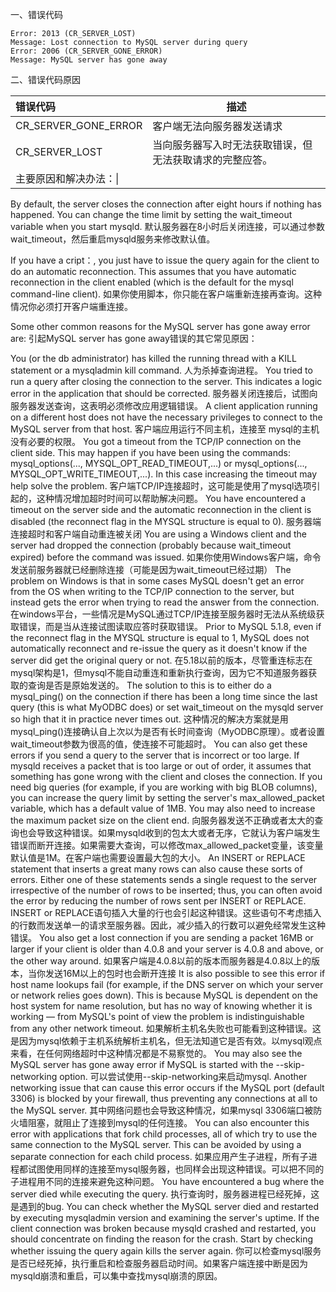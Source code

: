 一、错误代码

```
Error: 2013 (CR_SERVER_LOST)
Message: Lost connection to MySQL server during query
Error: 2006 (CR_SERVER_GONE_ERROR)
Message: MySQL server has gone away
```

二、错误代码原因

| 错误代码               | 描述                                                     |
| :--------------------- | -------------------------------------------------------- |
| CR_SERVER_GONE_ERROR   | 客户端无法向服务器发送请求                               |
| CR_SERVER_LOST         | 当向服务器写入时无法获取错误，但无法获取请求的完整应答。 |
| 主要原因和解决办法：\| |                                                          |

By default, the server closes the connection after eight hours if nothing has happened. You can change the time limit by setting the wait_timeout variable when you start mysqld.
默认服务器在8小时后关闭连接，可以通过参数wait_timeout，然后重启mysqld服务来修改默认值。

If you have a cript：, you just have to issue the query again for the client to do an automatic reconnection. This assumes that you have automatic reconnection in the client enabled (which is the default for the mysql command-line client).
如果你使用脚本，你只能在客户端重新连接再查询。这种情况你必须打开客户端重连接。

Some other common reasons for the MySQL server has gone away error are:
引起MySQL server has gone away错误的其它常见原因：

You (or the db administrator) has killed the running thread with a KILL statement or a mysqladmin kill command. 人为杀掉查询进程。
You tried to run a query after closing the connection to the server. This indicates a logic error in the application that should be corrected. 服务器关闭连接后，试图向服务器发送查询，这表明必须修改应用逻辑错误。
A client application running on a different host does not have the necessary privileges to connect to the MySQL server from that host. 客户端应用运行不同主机，连接至 mysql的主机没有必要的权限。
You got a timeout from the TCP/IP connection on the client side. This may happen if you have been using the commands: mysql_options(..., MYSQL_OPT_READ_TIMEOUT,...) or mysql_options(..., MYSQL_OPT_WRITE_TIMEOUT,...). In this case increasing the timeout may help solve the problem. 客户端TCP/IP连接超时，这可能是使用了mysql选项引起的，这种情况增加超时时间可以帮助解决问题。
You have encountered a timeout on the server side and the automatic reconnection in the client is disabled (the reconnect flag in the MYSQL structure is equal to 0). 服务器端连接超时和客户端自动重连被关闭
You are using a Windows client and the server had dropped the connection (probably because wait_timeout expired) before the command was issued.
如果你使用Windows客户端，命令发送前服务器就已经删除连接（可能是因为wait_timeout已经过期）
The problem on Windows is that in some cases MySQL doesn't get an error from the OS when writing to the TCP/IP connection to the server, but instead gets the error when trying to read the answer from the connection.
在windows平台，一些情况是MySQL通过TCP/IP连接至服务器时无法从系统级获取错误，而是当从连接试图读取应答时获取错误。
Prior to MySQL 5.1.8, even if the reconnect flag in the MYSQL structure is equal to 1, MySQL does not automatically reconnect and re-issue the query as it doesn't know if the server did get the original query or not.
在5.18以前的版本，尽管重连标志在mysql架构是1，但mysql不能自动重连和重新执行查询，因为它不知道服务器获取的查询是否是原始发送的。
The solution to this is to either do a mysql_ping() on the connection if there has been a long time since the last query (this is what MyODBC does) or set wait_timeout on the mysqld server so high that it in practice never times out.
这种情况的解决方案就是用mysql_ping()连接确认自上次以为是否有长时间查询（MyODBC原理）。或者设置wait_timeout参数为很高的值，使连接不可能超时。
You can also get these errors if you send a query to the server that is incorrect or too large. If mysqld receives a packet that is too large or out of order, it assumes that something has gone wrong with the client and closes the connection. If you need big queries (for example, if you are working with big BLOB columns), you can increase the query limit by setting the server's max_allowed_packet variable, which has a default value of 1MB. You may also need to increase the maximum packet size on the client end.
向服务器发送不正确或者太大的查询也会导致这种错误。如果mysqld收到的包太大或者无序，它就认为客户端发生错误而断开连接。如果需要大查询，可以修改max_allowed_packet变量，该变量默认值是1M。在客户端也需要设置最大包的大小。
An INSERT or REPLACE statement that inserts a great many rows can also cause these sorts of errors. Either one of these statements sends a single request to the server irrespective of the number of rows to be inserted; thus, you can often avoid the error by reducing the number of rows sent per INSERT or REPLACE.
INSERT or REPLACE语句插入大量的行也会引起这种错误。这些语句不考虑插入的行数而发送单一的请求至服务器。因此，减少插入的行数可以避免经常发生这种错误。
You also get a lost connection if you are sending a packet 16MB or larger if your client is older than 4.0.8 and your server is 4.0.8 and above, or the other way around.
如果客户端是4.0.8以前的版本而服务器是4.0.8以上的版本，当你发送16M以上的包时也会断开连接
It is also possible to see this error if host name lookups fail (for example, if the DNS server on which your server or network relies goes down). This is because MySQL is dependent on the host system for name resolution, but has no way of knowing whether it is working — from MySQL's point of view the problem is indistinguishable from any other network timeout.
如果解析主机名失败也可能看到这种错误。这是因为mysql依赖于主机系统解析主机名，但无法知道它是否有效。以mysql观点来看，在任何网络超时中这种情况都是不易察觉的。
You may also see the MySQL server has gone away error if MySQL is started with the --skip-networking option.
可以尝试使用--skip-networking来启动mysql.
Another networking issue that can cause this error occurs if the MySQL port (default 3306) is blocked by your firewall, thus preventing any connections at all to the MySQL server.
其中网络问题也会导致这种情况，如果mysql 3306端口被防火墙阻塞，就阻止了连接到mysql的任何连接。
You can also encounter this error with applications that fork child processes, all of which try to use the same connection to the MySQL server. This can be avoided by using a separate connection for each child process.
如果应用产生子进程，所有子进程都试图使用同样的连接至mysql服务器，也同样会出现这种错误。可以把不同的子进程用不同的连接来避免这种问题。
You have encountered a bug where the server died while executing the query.
执行查询时，服务器进程已经死掉，这是遇到的bug.
You can check whether the MySQL server died and restarted by executing mysqladmin version and examining the server's uptime. If the client connection was broken because mysqld crashed and restarted, you should concentrate on finding the reason for the crash. Start by checking whether issuing the query again kills the server again.
你可以检查mysql服务是否已经死掉，执行重启和检查服务器启动时间。如果客户端连接中断是因为mysqld崩溃和重启，可以集中查找mysql崩溃的原因。